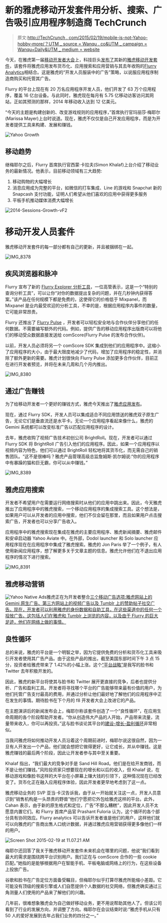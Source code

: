 # 新的雅虎移动开发套件用分析、搜索、广告吸引应用程序制造商 TechCrunch

> 原文:[http://TechCrunch . com/2015/02/19/mobile-is-not-Yahoo-hobby-more/？UTM _ source = Wanqu . co&UTM _ campaign = Wanqu+Daily&UTM _ medium = website](http://techcrunch.com/2015/02/19/mobile-is-not-yahoos-hobby-anymore/?utm_source=wanqu.co&utm_campaign=Wanqu+Daily&utm_medium=website)

今天，在雅虎第一届[移动开发者大会](http://yahoomobiledevcon.tumblr.com/)上，科技巨头[发布了](http://yahoo.tumblr.com/post/111490551169/yahoo-introduces-new-mobile-developer-suite-at)其新的[雅虎移动开发套件](https://developer.yahoo.com/)，该套件将雅虎应用发布货币化、应用搜索和应用营销与其去年收购的[Flurry Analytics](https://beta.techcrunch.com/2014/07/21/yahoo-is-buying-mobile-analytics-firm-flurry-for-north-of-200m/)相结合。这是雅虎的“开发人员服装中的广告”策略，以说服应用程序制造商购买和托管其广告。

Flurry 的平台上现在有 20 万名应用程序开发人员，他们开发了 63 万个应用程序，覆盖 16 亿台设备。与此同时，雅虎现在每月有 5.75 亿移动访客访问其网站，正如其预测的那样，2014 年移动收入达到 12 亿美元。

“今天的主题是构建创新的、改变游戏规则的应用程序，”首席执行官玛丽莎·梅耶尔(Marissa Mayer)上台时说道。现在，雅虎不仅仅是自己开发应用程序，而是为开发者提供工具来构建、发展和赚钱。

![Yahoo Growth](../Images/d7f97096caa0a9b1577abba3f0e07631.png)

## 移动趋势

继梅耶尔之后，Flurry 首席执行官西蒙·卡拉夫(Simon Khalaf)上台介绍了移动业务的最新情况。他表示，目前移动领域有三大趋势:

1.  移动购物的大幅增长
2.  消息应用成为完整的平台，如微信的打车集成、Line 的游戏和 Snapchat 新的 Snapcash 支付功能，证明人们希望从他们喜欢的应用中获得更多服务
3.  平板手机推动媒体消费大幅增长

![2014-Sessions-Growth-vF2](../Images/e0951b1ed9894051edb17b8ae425af8c.png)

# 移动开发人员套件

雅虎移动开发套件的每一部分都有自己的更新，并且被捆绑在一起。

![IMG_8378](../Images/4c62cf2206475792d273a4b7a1bbbc7b.png)

## 疾风浏览器和脉冲

Flurry 宣布了新的 [Flurry Explorer 分析工具](https://developer.yahoo.com/analytics/)，一位高管表示，这是一个“特别的查询分析工具”，可以让你“对你的数据提出复杂的问题，并在几秒钟内获得答案。”该产品在任何规模下都是免费的，这使得它的价格低于 Mixpanel，而 Mixpanel 是业内最受欢迎的分析工具，不幸的是，根据应用程序内事件的数量，它可能非常昂贵。

Flurry 还推出了 [Flurry Pulse](https://developer.yahoo.com/flurry-pulse/) ，开发者可以轻松安全地与合作伙伴分享他们的任何数据。不需要编写额外的代码。例如，提供广告的移动应用程序出版商可以将他们的移动受众数据直接发送给 comScore(Flurry Pulse 的发布合作伙伴)。

以前，开发人员必须将另一个 comScore SDK 集成到他们的应用程序中。这缩小了应用程序的大小，由于最大限度地减少了代码，增加了应用程序的稳定性，并消除了额外更新的需要。雅虎计划很快向 Flurry Pulse 添加更多合作伙伴，目前正在进行开发者预览，并将在未来几周和几个月内推出。

![IMG_8380](../Images/5579639e05f50574c405d18c24cc74c6.png)

## 通过广告赚钱

为了给移动开发者一个更好的赚钱方式，雅虎今天推出了[雅虎应用发布](https://developer.yahoo.com/monetize/)。

现在，通过 Flurry SDK，开发人员可以集成适合不同应用馈送的雅虎双子原生广告，无论它们是垂直流还是水平卡。无论一个应用程序看起来像什么，雅虎的 Gemini 系统都可以改变标准广告以匹配应用程序的设计。

去年，雅虎收购了视频广告技术初创公司 BrightRoll。现在，开发者可以通过 Flurry SDK 将 BrightRoll 广告引入他们的应用程序。因此，如果一个应用程序以视频内容为特色，他们可以通过 BrightRoll 轻松地将其货币化，而无需自己的销售团队。“这不是很棒吗？雅虎产品管理高级总监詹姆斯·凯尔姆说:“你的应用程序中有暴躁的猫和巨无霸，你可以从中赚钱。”

![IMG_8389](../Images/bdced93fd27694a9d764abb5a06811df.png)

## 雅虎应用搜索

开发者不希望用户在需要运行网络搜索时从他们的应用中跳出来。因此，今天雅虎推出了应用程序中的雅虎搜索，一个移动应用程序的集成搜索工具。这个想法是，如果用户可以从开发者的应用中搜索，他们不仅会留在那里，而且如果用户点击搜索广告，开发者也可以分享广告收入。

应用程序中的雅虎搜索现在集成在雅虎的主要应用程序、雅虎新闻摘要、雅虎邮件和安卓启动器 Yahoo Aviate 中。在外部，Dodol launcher 和 Solo launcher 应用程序现在在应用程序中集成了雅虎搜索。雅虎的 Jon Paris 举了一个例子，有人使用新闻应用程序，想了解更多关于文章主题的信息。雅虎允许他们在不退出应用程序的情况下进行搜索。

![IMG_8391](../Images/86b0a0be3807fea518744f23f20f7eb8.png)

## 雅虎移动营销

![Yahoo Native Ads](../Images/d44ebe1ca04fefdc811dba3eefba3881.png)雅虎正在为开发者整合[三个移动广告选项:雅虎网站上的 Gemini 原生广告、第三方网站上的视频广告以及 Tumblr 上的赞助帖子社交广告。现在，开发者可以利用雅虎的身份数据和自助工具，在这些渠道中的任何一个投放广告。这包括人们在雅虎和 Tumblr 上浏览的内容，以及由于 Flurry 的巨大足迹，他们在网络上做的事情。](https://developer.yahoo.com/advertise/)

## 良性循环

总的来说，雅虎的平台是一个明智之举，因为它提供免费的分析和货币化工具来吸引开发者使用其广告产品。由于这些产品的推出，截至美国东部时间下午 3 点 15 分，投资者给雅虎带来了 1.42%的小幅上涨。这个[“平台战略”](https://beta.techcrunch.com/2014/11/30/like-advertising-a-needle-in-a-haystack/)是我写的脸书和 Twitter 去年积极开发的。

因此，雅虎的新平台将使其与脸书和 Twitter 展开更直接的竞争，后者也提供分析、广告和盈利工具。开发者将寻找哪个平台的广告能够带来最有价值的用户，为他们托管广告支付最高的费用，并通过分析让他们最好地了解他们的应用程序中正在发生的事情。期待脸书在下个月的 f8 开发者大会上改进它的产品。

在主题演讲后的新闻发布会上，梅耶尔称该套件创造了一个“良性循环”，在应用生命周期的各个阶段帮助开发者。“你从创造伟大产品的人开始，产品带来流量，流量带来收入，你可以再投资。”这与脸书谈论其平台的[建设-增长-盈利循环](https://beta.techcrunch.com/2013/09/11/facebooks-platform-mission-help-you-build-grow-and-monetize/)非常相似。

当我问雅虎将如何推动开发人员沿着这个周期前进时，梅耶尔说这很自然，因为一旦有人开发出一个产品，他们就会想把它做得更好，让它成长，并从中赚钱。这是雅虎赚钱的最后两个阶段，因此让开发者参与其中至关重要。

Khalaf 指出，“我们最大的竞争对手是 Sand Hill Road。他们是在给开发商钱，而不是让他们赚钱。”风险投资家只想要现在的增长和以后的收入，但 Khalaf 说，在移动游戏和像脸书这样的大平台在小屏幕上赚大钱的引领下，这种情况现在已经改变了。货币化正在融入应用程序体验，因此开发者更早地考虑到了这一点。

雅虎移动业务的 SVP 亚当·卡汉告诉我，由于从一开始就关注这一点，开发人员意识到“销售机构是一头昂贵的野兽”他们宁愿把它外包给雅虎这样的平台。此外，Cahan 表示，由于新的原生格式和定位，广告“不那么糟糕”，因此开发人员不太愿意内置它们。和 Flurry 首席产品官 Prashant Fuloria 认为，这个循环的各个部分具有协同效应。Flurry analytics 可以告诉开发者谁是他们的用户，这样他们就可以向雅虎的广告商出售人口统计数据，并通过雅虎应用营销获得更多像他们一样的用户。

![Screen Shot 2015-02-19 at 11.07.21 AM](../Images/70fa5b0ef930c0c60b9d4e10bc4bae34.png)

梅耶尔还回答了我关于雅虎移动开发套件未来机会在哪里的问题，他说“我们看到最大的需求是围绕跨平台识别用户。我们正在与 comScore 合作的一些 cookie 匹配。”她指的是能够根据用户在智能手机、平板电脑或网络上的行为，在这些设备上投放广告。

谷歌和脸书在广告定位方面备受瞩目，但梅耶尔似乎打算尽雅虎所能缩小差距。它可能没有顶级的搜索引擎或人们自愿提供个人数据的社交网络，但雅虎确实通过三角测量人们使用的产品来了解他们的兴趣。

几年前，很难想象雅虎会为自己做好移动业务，更不用说帮助其他人了。但该公司看到了行业的发展方向，并调整了方向。梅耶尔在会议结束时说:“雅虎手机从只有 50 人的爱好发展到去年占我们业务的四分之一。”